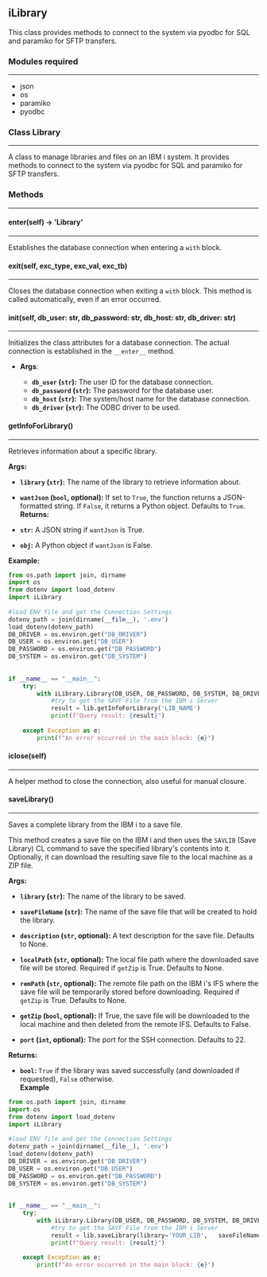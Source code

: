 ## iLibrary
  
This class provides methods to connect to the system via pyodbc for SQL and paramiko for SFTP transfers.  
  
### Modules  required
  ---
* json  
* os  
* paramiko  
* pyodbc  
  
### Class Library  
  ---
A class to manage libraries and files on an IBM i system. It provides methods to connect to the system via pyodbc for SQL and paramiko for SFTP transfers.  
  
### Methods  
  ---
#### __enter__(self) -> 'Library'  
---  
Establishes the database connection when entering a `with` block.  
  
#### __exit__(self, exc_type, exc_val, exc_tb)  
---
Closes the database connection when exiting a `with` block. This method is called automatically, even if an error occurred.  
  
#### __init__(self, db_user: str, db_password: str, db_host: str, db_driver: str)  
---
Initializes the class attributes for a database connection. The actual connection is established in the `__enter__` method.  
  
* **Args**:  
  
  * **`db_user` (`str`):** The user ID for the database connection.  
  * **`db_password` (`str`):** The password for the database user.  
  * **`db_host` (`str`):** The system/host name for the database connection.  
  * **`db_driver` (`str`):** The ODBC driver to be used.  
#### getInfoForLibrary()
---
Retrieves information about a specific library.  
  
**Args:**  
  
  * **`library` (`str`):** The name of the library to retrieve information about.  
  * **`wantJson` (`bool`, optional):** If set to `True`, the function returns a JSON-formatted string. If `False`, it returns a Python object. Defaults to `True`.  
**Returns:**  
  
  * **`str`:** A JSON string if `wantJson` is True.  
  * **`obj`:** A Python object if `wantJson` is False.  
  
**Example:**  
  
```python
from os.path import join, dirname  
import os  
from dotenv import load_dotenv  
import iLibrary  
  
#load ENV file and get the Connection Settings  
dotenv_path = join(dirname(__file__), '.env')  
load_dotenv(dotenv_path)  
DB_DRIVER = os.environ.get("DB_DRIVER")  
DB_USER = os.environ.get("DB_USER")  
DB_PASSWORD = os.environ.get("DB_PASSWORD")  
DB_SYSTEM = os.environ.get("DB_SYSTEM")  
  
  
if __name__ == "__main__":  
    try:  
        with iLibrary.Library(DB_USER, DB_PASSWORD, DB_SYSTEM, DB_DRIVER) as lib:  
            #try to get the SAVF File from the IBM i Server  
            result = lib.getInfoForLibrary('LIB_NAME')  
            print(f"Query result: {result}")  
  
    except Exception as e:  
        print(f"An error occurred in the main block: {e}")
```
  
#### iclose(self)  
  ---
A helper method to close the connection, also useful for manual closure.  
  
#### saveLibrary()
---
  
Saves a complete library from the IBM i to a save file.  
  
This method creates a save file on the IBM i and then uses the `SAVLIB` (Save Library) CL command to save the specified library's contents into it. Optionally, it can download the resulting save file to the local machine as a ZIP file.  
  
**Args:**  
  
* **`library` (`str`):** The name of the library to be saved.  
  
* **`saveFileName` (`str`):** The name of the save file that will be created to hold the library.  
  
* **`description` (`str`, optional):** A text description for the save file. Defaults to None.  
  
* **`localPath` (`str`, optional):** The local file path where the downloaded save file will be stored. Required if `getZip` is True. Defaults to None.  
  
* **`remPath` (`str`, optional):** The remote file path on the IBM i's IFS where the save file will be temporarily stored before downloading. Required if `getZip` is True. Defaults to None.  
  
* **`getZip` (`bool`, optional):** If True, the save file will be downloaded to the local machine and then deleted from the remote IFS. Defaults to False.  
  
* **`port` (`int`, optional):** The port for the SSH connection. Defaults to 22.  
  
 **Returns:**
* **`bool`:** `True` if the library was saved successfully (and downloaded if requested), `False` otherwise.  
**Example**
```python
from os.path import join, dirname  
import os  
from dotenv import load_dotenv  
import iLibrary  
  
#load ENV file and get the Connection Settings  
dotenv_path = join(dirname(__file__), '.env')  
load_dotenv(dotenv_path)  
DB_DRIVER = os.environ.get("DB_DRIVER")  
DB_USER = os.environ.get("DB_USER")  
DB_PASSWORD = os.environ.get("DB_PASSWORD")  
DB_SYSTEM = os.environ.get("DB_SYSTEM")  
  
  
if __name__ == "__main__":  
    try:  
        with iLibrary.Library(DB_USER, DB_PASSWORD, DB_SYSTEM, DB_DRIVER) as lib:  
            #try to get the SAVF File from the IBM i Server  
            result = lib.saveLibrary(library='YOUR_LIB',   saveFileName='SAVEFILE_NAME', getZip=True, localPath=join(dirname(__file__)), remPath='/home/USERNAME/')  
            print(f"Query result: {result}")  
  
    except Exception as e:  
        print(f"An error occurred in the main block: {e}")
```
  